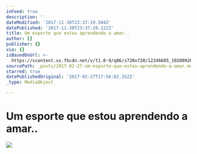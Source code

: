 ```yaml
---
inFeed: true
description: ''
dateModified: '2017-11-30T23:37:19.504Z'
datePublished: '2017-11-30T23:37:20.122Z'
title: Um esporte que estou aprendendo a amar..
author: []
publisher: {}
via: {}
isBasedOnUrl: >-
  https://scontent.xx.fbcdn.net/v/t1.0-9/q86/s720x720/12246685_10200926722445789_5075535459830802642_n.jpg?oh=1276fe0d094bdd6d5c4ac1f09df0f22f&oe=5929A843
sourcePath: _posts/2017-02-27-um-esporte-que-estou-aprendendo-a-amar.md
starred: true
datePublishedOriginal: '2017-02-27T17:56:02.352Z'
_type: MediaObject

---
```

# Um esporte que estou aprendendo a amar..
![](https://s3-us-west-2.amazonaws.com/the-grid-img/p/baaac9063ee4d725fa837cfa1c3a4eb90b88502b.jpg)